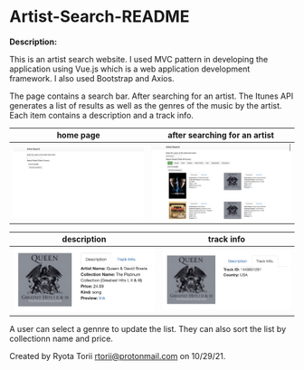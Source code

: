 # Artist-Search-README

**Description:**

This is an artist search website. I used MVC pattern in developing the application using Vue.js which is a web application development framework. I also used Bootstrap and Axios. 

The page contains a search bar. After searching for an artist. The Itunes API generates a list of results as well as the genres of the music by the artist. Each item contains a description and a track info.

| home page | after searching for an artist |
| ------ | ------ |
|<img src="photos_for_README/1_home_page.png" width="470"/>|<img src="photos_for_README/2.png" width="470"/>|

| description | track info |
| ------ | ------ |
|<img src="photos_for_README/3_tab1.png" width="470"/>|<img src="photos_for_README/3_tab2.png" width="470"/>|

A user can select a gennre to update the list. They can also sort the list by collectionn name and price.

Created by Ryota Torii <rtorii@protonmail.com> on 10/29/21.
